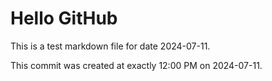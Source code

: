 # Hello GitHub
This is a test markdown file for date 2024-07-11.

This commit was created at exactly 12:00 PM on 2024-07-11.

